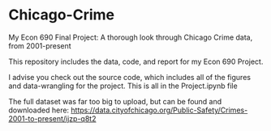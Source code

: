 # Chicago-Crime
My Econ 690 Final Project: A thorough look through Chicago Crime data, from 2001-present

This repository includes the data, code, and report for my Econ 690 Project. 

I advise you check out the source code, which includes all of the figures and data-wrangling for the project. This is all in the Project.ipynb file  

The full dataset was far too big to upload, but can be found and downloaded here: https://data.cityofchicago.org/Public-Safety/Crimes-2001-to-present/ijzp-q8t2
